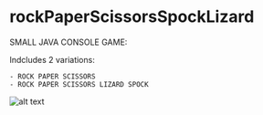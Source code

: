 # rockPaperScissorsSpockLizard

SMALL JAVA CONSOLE GAME:

Indcludes 2 variations:

    - ROCK PAPER SCISSORS
    - ROCK PAPER SCISSORS LIZARD SPOCK
    
![alt text](https://e7.pngegg.com/pngimages/799/252/png-clipart-rock-paper-scissors-rock-paper-scissors-lizard-spock-logo-scissors-game-white.png)
    
    
